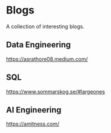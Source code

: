 # Blogs

A collection of interesting blogs.

## Data Engineering
https://asrathore08.medium.com/

## SQL 
https://www.sommarskog.se/#largeones

## AI Engineering
https://amitness.com/
